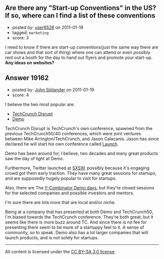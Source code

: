 ## Are there any "Start-up Conventions" in the US? If so, where can I find a list of these conventions

- posted by: [user6528](https://stackexchange.com/users/-1/6528-user6528) on 2011-01-19
- tagged: `marketing`
- score: 3

I need to know if there are start-up conventions(just the same way there are car shows and that sort of thing) where one can attend or even possibly rent out a booth for the day to hand out flyers and promote your start-up. **Any ideas on websites?**


## Answer 19162

- posted by: [John Sjölander](https://stackexchange.com/users/-1/5866-john-sj-lander) on 2011-01-19
- score: 4

<p>I believe the two most popular are:</p>

<ul>
<li><a href="http://disrupt.techcrunch.com/" rel="nofollow">TechCrunch Disrupt</a></li>
<li><a href="http://demo.com/" rel="nofollow">Demo</a></li>
</ul>

<p>TechCrunch Disrupt is TechCrunch's own conference, spawned from the previous TechCrunch50/40 conferences, which were joint ventures between Mike Arrington/TechCrunch, and Jason Calacanis. Jason has since declared he will start his own conference called <a href="http://launch.is/" rel="nofollow">Launch</a>.</p>

<p>Demo has been around for, I believe, two decades and many great products saw the day of light at Demo.</p>

<p>Furthermore, Twitter launched at <a href="http://sxsw.com/" rel="nofollow">SXSW</a>, possibly because it's engaging crowd got them early traction. They have many great sessions for startups, and are supposedly hugely popular to visit for startups.</p>

<p>Also, there are The <a href="http://ycombinator.com/dday.html" rel="nofollow">Y-Combinator Demo days</a>, but they're closed sessions for the selected companies and possible investors and mentors.</p>

<p>I'm sure there are lots more that are local and/or niche.</p>

<p>Being at a company that has presented at both Demo and TechCrunch50, I'm biased towards the TechCrunch conference. They're both great, but it seems like there is more buzz around TC. And since there is no fee for presenting there seem to be more of a startuppy feel to it. A sense of community, so to speak. Demo also has a lot larger companies that will launch products, and is not solely for startups. </p>




---

All content is licensed under the [CC BY-SA 3.0 license](https://creativecommons.org/licenses/by-sa/3.0/).
